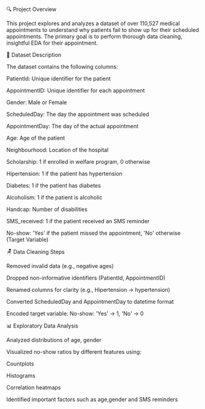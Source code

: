 🔍 Project Overview

This project explores and analyzes a dataset of over 110,527 medical appointments to understand why patients fail to show up for their scheduled appointments. The primary goal is to perform thorough data cleaning, insightful EDA for their appointment.

📅 Dataset Description

The dataset contains the following columns:

PatientId: Unique identifier for the patient

AppointmentID: Unique identifier for each appointment

Gender: Male or Female

ScheduledDay: The day the appointment was scheduled

AppointmentDay: The day of the actual appointment

Age: Age of the patient

Neighbourhood: Location of the hospital

Scholarship: 1 if enrolled in welfare program, 0 otherwise

Hipertension: 1 if the patient has hypertension

Diabetes: 1 if the patient has diabetes

Alcoholism: 1 if the patient is alcoholic

Handcap: Number of disabilities

SMS_received: 1 if the patient received an SMS reminder

No-show: 'Yes' if the patient missed the appointment, 'No' otherwise (Target Variable)

🪑 Data Cleaning Steps

Removed invalid data (e.g., negative ages)

Dropped non-informative identifiers (PatientId, AppointmentID)

Renamed columns for clarity (e.g., Hipertension → hypertension)

Converted ScheduledDay and AppointmentDay to datetime format

Encoded target variable: No-show: 'Yes' → 1, 'No' → 0

📊 Exploratory Data Analysis

Analyzed distributions of age, gender

Visualized no-show ratios by different features using:

Countplots

Histograms

Correlation heatmaps

Identified important factors such as age,gender and SMS reminders
